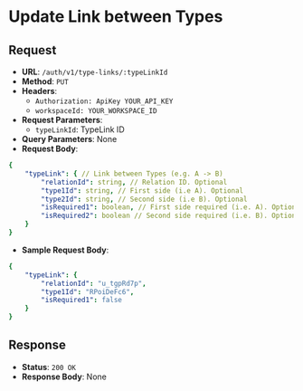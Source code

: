 # Update Link between Types

## Request
* **URL**: `/auth/v1/type-links/:typeLinkId`
* **Method**: `PUT`
* **Headers**:
    * `Authorization: ApiKey YOUR_API_KEY`
    * `workspaceId: YOUR_WORKSPACE_ID`
* **Request Parameters**:
    * `typeLinkId`: TypeLink ID
* **Query Parameters**: None
* **Request Body**:
```yaml
{
    "typeLink": { // Link between Types (e.g. A -> B)
        "relationId": string, // Relation ID. Optional
        "type1Id": string, // First side (i.e A). Optional
        "type2Id": string, // Second side (i.e B). Optional
        "isRequired1": boolean, // First side required (i.e. A). Optional
        "isRequired2": boolean // Second side required (i.e. B). Optional
    }
}
```

* **Sample Request Body**:
```yaml
{
    "typeLink": {
        "relationId": "u_tgpRd7p",
        "type1Id": "RPoiDeFc6",
        "isRequired1": false
    }
}
```

## Response
* **Status**: `200 OK`
* **Response Body**:
None